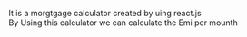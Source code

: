 It is a morgtgage calculator created by uing react.js 
<br>
By Using this calculator we can calculate the Emi per mounth